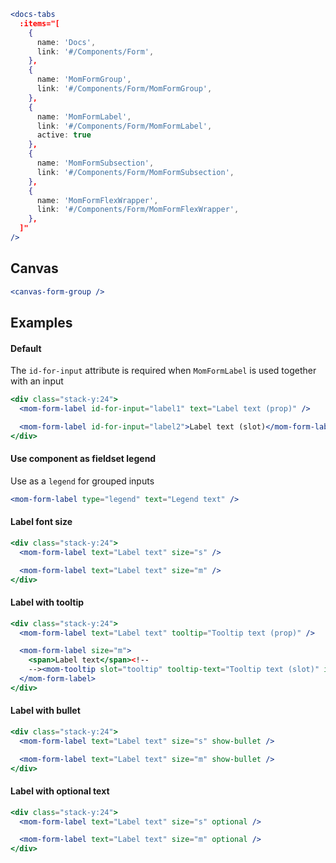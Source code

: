 ```jsx noeditor
<docs-tabs
  :items="[
    {
      name: 'Docs',
      link: '#/Components/Form',
    },
    {
      name: 'MomFormGroup',
      link: '#/Components/Form/MomFormGroup',
    },
    {
      name: 'MomFormLabel',
      link: '#/Components/Form/MomFormLabel',
      active: true
    },
    {
      name: 'MomFormSubsection',
      link: '#/Components/Form/MomFormSubsection',
    },
    {
      name: 'MomFormFlexWrapper',
      link: '#/Components/Form/MomFormFlexWrapper',
    },
  ]"
/>
```

## Canvas

```jsx noeditor
<canvas-form-group />
```

## Examples

#### Default

The `id-for-input` attribute is required when `MomFormLabel` is used together with an input

```jsx
<div class="stack-y:24">
  <mom-form-label id-for-input="label1" text="Label text (prop)" />

  <mom-form-label id-for-input="label2">Label text (slot)</mom-form-label>
</div>
```

#### Use component as fieldset legend

Use as a `legend` for grouped inputs

```jsx
<mom-form-label type="legend" text="Legend text" />
```

#### Label font size

```jsx
<div class="stack-y:24">
  <mom-form-label text="Label text" size="s" />

  <mom-form-label text="Label text" size="m" />
</div>
```

#### Label with tooltip

```jsx
<div class="stack-y:24">
  <mom-form-label text="Label text" tooltip="Tooltip text (prop)" />

  <mom-form-label size="m">
    <span>Label text</span><!--
    --><mom-tooltip slot="tooltip" tooltip-text="Tooltip text (slot)" iconSize="m" />
  </mom-form-label>
</div>
```

#### Label with bullet

```jsx
<div class="stack-y:24">
  <mom-form-label text="Label text" size="s" show-bullet />

  <mom-form-label text="Label text" size="m" show-bullet />
</div>
```

#### Label with optional text

```jsx
<div class="stack-y:24">
  <mom-form-label text="Label text" size="s" optional />

  <mom-form-label text="Label text" size="m" optional />
</div>
```
